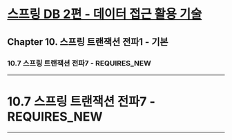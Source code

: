 # <a href = "../README.md" target="_blank">스프링 DB 2편 - 데이터 접근 활용 기술</a>
## Chapter 10. 스프링 트랜잭션 전파1 - 기본
### 10.7 스프링 트랜잭션 전파7 - REQUIRES_NEW

---

# 10.7 스프링 트랜잭션 전파7 - REQUIRES_NEW

---
